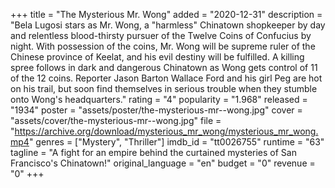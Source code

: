 +++
title = "The Mysterious Mr. Wong"
added = "2020-12-31"
description = "Bela Lugosi stars as Mr. Wong, a \"harmless\" Chinatown shopkeeper by day and relentless blood-thirsty pursuer of the Twelve Coins of Confucius by night. With possession of the coins, Mr. Wong will be supreme ruler of the Chinese province of Keelat, and his evil destiny will be fulfilled. A killing spree follows in dark and dangerous Chinatown as Wong gets control of 11 of the 12 coins. Reporter Jason Barton Wallace Ford and his girl Peg are hot on his trail, but soon find themselves in serious trouble when they stumble onto Wong's headquarters."
rating = "4"
popularity = "1.968"
released = "1934"
poster = "assets/poster/the-mysterious-mr--wong.jpg"
cover = "assets/cover/the-mysterious-mr--wong.jpg"
file = "https://archive.org/download/mysterious_mr_wong/mysterious_mr_wong.mp4"
genres = ["Mystery", "Thriller"]
imdb_id = "tt0026755"
runtime = "63"
tagline = "A fight for an empire behind the curtained mysteries of San Francisco's Chinatown!"
original_language = "en"
budget = "0"
revenue = "0"
+++
